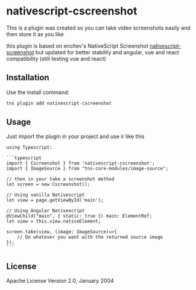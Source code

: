 # nativescript-cscreenshot

This is a plugin was created so you can take video screenshots easily and then store it as you like

this plugin is based on enchev's NativeScript Screenshot [nativescript-screenshot](https://github.com/enchev/nativescript-screenshot)
but updated for better stability and angular, vue and react compatibility (still testing vue and react)

## Installation

Use the install command:

```javascript
tns plugin add nativescript-cscreenshot
```

## Usage 

Just import the plugin in your project and use ir like this
	
    using Typescript:

	```typescript
    import { Cscreenshot } from 'nativescript-cscreenshot';
    import { ImageSource } from "tns-core-modules/image-source";

    // then in your take a screenshot method
    let screen = new Cscreenshot();

    // Using vanilla Nativescript
    let view = page.getViewById('main');

    // Using Angular Nativescript
    @ViewChild("main", { static: true }) main: ElementRef;
    let view = this.view.nativeElement;

    screen.take(view, (image: ImageSource)=>{
        // Do whatever you want with the returned source image
    });
    ```

## License

Apache License Version 2.0, January 2004
